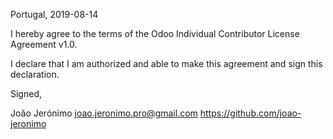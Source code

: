 Portugal, 2019-08-14

I hereby agree to the terms of the Odoo Individual Contributor License
Agreement v1.0.

I declare that I am authorized and able to make this agreement and sign this
declaration.

Signed,

João Jerónimo joao.jeronimo.pro@gmail.com https://github.com/joao-jeronimo
